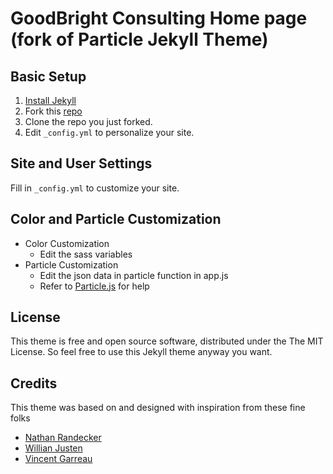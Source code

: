#  GoodBright Consulting Home page (fork of Particle Jekyll Theme)

## Basic Setup

1. [Install Jekyll](http://jekyllrb.com)
2. Fork this [repo](https://github.com/utunga/goodbright/fork)
3. Clone the repo you just forked.
4. Edit `_config.yml` to personalize your site.

## Site and User Settings

Fill in  `_config.yml` to customize your site.

## Color and Particle Customization
- Color Customization
  - Edit the sass variables
- Particle Customization
  - Edit the json data in particle function in app.js
  - Refer to [Particle.js](https://github.com/VincentGarreau/particles.js/) for help

## License

This theme is free and open source software, distributed under the The MIT License. So feel free to use this Jekyll theme anyway you want.

## Credits

This theme was based on and designed with inspiration from these fine folks
- [Nathan Randecker](https://github.com/nrandecker/particle)
- [Willian Justen](https://github.com/willianjusten/will-jekyll-template)
- [Vincent Garreau](https://github.com/VincentGarreau/particles.js/)
